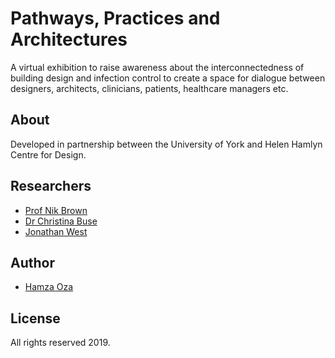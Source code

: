 # Pathways, Practices and Architectures

A virtual exhibition to raise awareness about the interconnectedness of building design and infection control to create a space for dialogue between designers, architects, clinicians, patients, healthcare managers etc.

## About
Developed in partnership between the University of York and Helen Hamlyn Centre for Design.

## Researchers
- [Prof Nik Brown](https://www.york.ac.uk/sociology/our-staff/academic/nik-brown/)
- [Dr Christina Buse](https://www.york.ac.uk/sociology/our-staff/academic/chrissy-buse/)
- [Jonathan West](https://www.rca.ac.uk/more/staff/jonathan_west/)

## Author

- [Hamza Oza](https://hamzaoza.com)

## License
All rights reserved 2019.